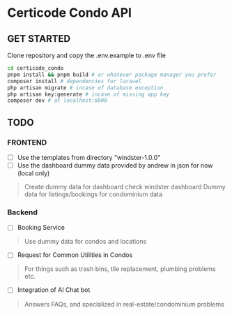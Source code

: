 # Certicode Condo API

## GET STARTED
Clone repository and copy the .env.example to .env file
```bash
cd certicode_condo
pnpm install && pnpm build # or whatever package manager you prefer
composer install # dependencies for laravel
php artisan migrate # incase of database exception
php artisan key:generate # incase of missing app key
composer dev # at localhost:8000
```

## TODO
### FRONTEND
- [ ] Use the templates from directory "windster-1.0.0"
- [ ] Use the dashboard dummy data provided by andrew in json for now (local only)
> Create dummy data for dashboard check windster dashboard
> Dummy data for listings/bookings for condominium data

### Backend
- [ ] Booking Service
> Use dummy data for condos and locations
- [ ] Request for Common Utilities in Condos
> For things such as trash bins, tile replacement, plumbing problems etc.
- [ ] Integration of AI Chat bot
> Answers FAQs, and specialized in real-estate/condominium problems

